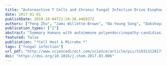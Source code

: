 ```yaml
---
title: "Autoreactive T Cells and Chronic Fungal Infection Drive Esophageal Carcinogenesis "
date: 2017-01-01
publishDate: 2019-10-04T21:24:26.446937Z
authors: ["Feng Zhu", "Jami Willette-Brown", "Na-Young Song", "Dakshayani Lomada", "Yongmei Song", "Liyan Xue", "Zane Gray", "Zitong Zhao", "Sean R. Davis", "Zhonghe Sun", "Peilin Zhang", "Xiaolin Wu", "Qimin Zhan", "Ellen R. Richie", "Yinling Hu"]
publication_types: ["2"]
abstract: "Summary Humans with autoimmune polyendocrinopathy-candidiasis-ectodermal dystrophy (APECED), a T cell-driven autoimmune disease caused by impaired central tolerance, are susceptible to chronic fungal infection and esophageal squamous cell carcinoma (ESCC). However, the relationship between autoreactive T cells and chronic fungal infection in ESCC development remains unclear. We find that kinase-dead Ikkα knockin mice develop APECED-like phenotypes, including impaired central tolerance, autoreactive T cells, chronic fungal infection, and ESCCs expressing specific human ESCC markers. Using this model, we investigated the link between ESCC and fungal infection. Autoreactive CD4 T cells permit fungal infection and incite tissue injury and inflammation. Antifungal treatment or autoreactive CD4 T cell depletion rescues, whereas oral fungal administration promotes, ESCC development. Inhibition of inflammation or epidermal growth factor receptor (EGFR) activity decreases fungal burden. Fungal infection is highly associated with ESCCs in non-autoimmune human patients. Therefore, autoreactive T cells and chronic fungal infection, fostered by inflammation and epithelial injury, promote ESCC development. "
featured: false
publication: "*Cell Host & Microbe *"
tags: ["fungal infection"]
url_pdf: "http://www.sciencedirect.com/science/article/pii/S1931312817301166"
doi: "https://doi.org/10.1016/j.chom.2017.03.006"
---
```


